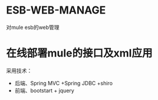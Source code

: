 # ESB-WEB-MANAGE
对mule esb的web管理

在线部署mule的接口及xml应用
===============

采用技术：
* 	后端、Spring MVC +Spring JDBC +shiro
*   前端、bootstart + jquery
